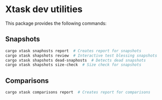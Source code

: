 # Xtask dev utilities

This package provides the following commands:

## Snapshots

```bash
cargo xtask snaphosts report  # Creates report for snapshots
cargo xtask shapshots review  # Interactive test blessing snapshots
cargo xtask shapshots dead-snaphosts  # Detects dead snapshots
cargo xtask shapshots size-check  # Size check for snapshots
```

## Comparisons

```bash
cargo xtask comparisons report  # Creates report for comparisons
```

